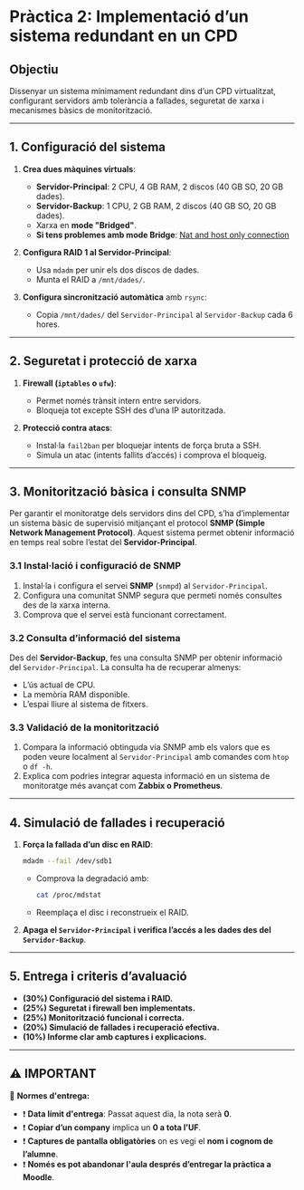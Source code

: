 # **Pràctica 2: Implementació d’un sistema redundant en un CPD**

## **Objectiu**
Dissenyar un sistema mínimament redundant dins d’un CPD virtualitzat, configurant servidors amb tolerància a fallades, seguretat de xarxa i mecanismes bàsics de monitorització.

---

## **1. Configuració del sistema**
1. **Crea dues màquines virtuals**:
   - **Servidor-Principal**: 2 CPU, 4 GB RAM, 2 discos (40 GB SO, 20 GB dades).
   - **Servidor-Backup**: 1 CPU, 2 GB RAM, 2 discos (40 GB SO, 20 GB dades).
   - Xarxa en **mode "Bridged"**.
   - **Si tens problemes amb mode Bridge**: [Nat and host only connection](../02-xtra/05-nat-and-host-only-connection.md)

2. **Configura RAID 1 al Servidor-Principal**:
   - Usa `mdadm` per unir els dos discos de dades.
   - Munta el RAID a `/mnt/dades/`.

3. **Configura sincronització automàtica** amb `rsync`:
   - Copia `/mnt/dades/` del `Servidor-Principal` al `Servidor-Backup` cada 6 hores.

---

## **2. Seguretat i protecció de xarxa**
1. **Firewall (`iptables` o `ufw`)**:
   - Permet només trànsit intern entre servidors.
   - Bloqueja tot excepte SSH des d’una IP autoritzada.

2. **Protecció contra atacs**:
   - Instal·la `fail2ban` per bloquejar intents de força bruta a SSH.
   - Simula un atac (intents fallits d’accés) i comprova el bloqueig.

---

## **3. Monitorització bàsica i consulta SNMP**
Per garantir el monitoratge dels servidors dins del CPD, s’ha d’implementar un sistema bàsic de supervisió mitjançant el protocol **SNMP (Simple Network Management Protocol)**. Aquest sistema permet obtenir informació en temps real sobre l’estat del **Servidor-Principal**.

### **3.1 Instal·lació i configuració de SNMP**
1. Instal·la i configura el servei **SNMP** (`snmpd`) al `Servidor-Principal`.
2. Configura una comunitat SNMP segura que permeti només consultes des de la xarxa interna.
3. Comprova que el servei està funcionant correctament.

### **3.2 Consulta d’informació del sistema**
Des del **Servidor-Backup**, fes una consulta SNMP per obtenir informació del `Servidor-Principal`. La consulta ha de recuperar almenys:
- L’ús actual de CPU.
- La memòria RAM disponible.
- L’espai lliure al sistema de fitxers.

### **3.3 Validació de la monitorització**
1. Compara la informació obtinguda via SNMP amb els valors que es poden veure localment al `Servidor-Principal` amb comandes com `htop` o `df -h`.
2. Explica com podries integrar aquesta informació en un sistema de monitoratge més avançat com **Zabbix o Prometheus**.

---

## **4. Simulació de fallades i recuperació**
1. **Força la fallada d’un disc en RAID**:
   ```bash
   mdadm --fail /dev/sdb1
   ```
   - Comprova la degradació amb:
     ```bash
     cat /proc/mdstat
     ```
   - Reemplaça el disc i reconstrueix el RAID.

2. **Apaga el `Servidor-Principal` i verifica l’accés a les dades des del `Servidor-Backup`**.

---

## **5. Entrega i criteris d’avaluació**
- **(30%) Configuració del sistema i RAID.**
- **(25%) Seguretat i firewall ben implementats.**
- **(25%) Monitorització funcional i correcta.**
- **(20%) Simulació de fallades i recuperació efectiva.**
- **(10%) Informe clar amb captures i explicacions.**

---

## ⚠️ **IMPORTANT**
🚨 **Normes d'entrega:**  
- ❗ **Data límit d'entrega**: Passat aquest dia, la nota serà **0**.  
- ❗ **Copiar d’un company** implica un **0 a tota l’UF**.  
- ❗ **Captures de pantalla obligatòries** on es vegi el **nom i cognom de l’alumne**.  
- ❗ **Només es pot abandonar l'aula després d’entregar la pràctica a Moodle**.  

